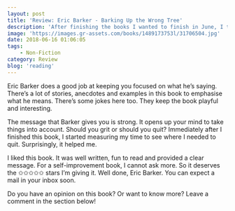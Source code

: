 ```yaml
---
layout: post
title: 'Review: Eric Barker - Barking Up the Wrong Tree'
description: 'After finishing the books I wanted to finish in June, I thought I&#8217;d continue one of the series that I&#8217;d been reading. But wouldn&#8217;t that be too much of the same? I discussed this with my mental self and came to the conclusion that it doesn&#8217;t hurt to read something different. Hence, I took one of the self-improvement books I still had on my list. Here&#8217;s my review for <em>Barking Up the Wrong Tree</em>.'
image: 'https://images.gr-assets.com/books/1489173753l/31706504.jpg'
date: 2018-06-16 01:06:05
tags:
    - Non-Fiction
category: Review
blog: 'reading'
---
```

Eric Barker does a good job at keeping you focused on what he&#8217;s saying. There&#8217;s a lot of stories, anecdotes and examples in this book to emphasise what he means. There&#8217;s some jokes here too. They keep the book playful and interesting.

The message that Barker gives you is strong. It opens up your mind to take things into account. Should you grit or should you quit? Immediately after I finished this book, I started measuring my time to see where I needed to quit. Surprisingly, it helped me.

I liked this book. It was well written, fun to read and provided a clear message. For a self-improvement book, I cannot ask more. So it deserves the ✩✩✩✩✩ stars I&#8217;m giving it. Well done, Eric Barker. You can expect a mail in your inbox soon.

Do you have an opinion on this book? Or want to know more? Leave a comment in the section below!
